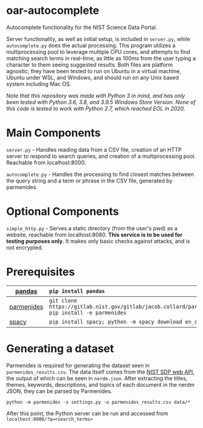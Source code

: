 # oar-autocomplete
Autocomplete functionality for the NIST Science Data Portal.

Server functionality, as well as initial setup, is included in `server.py`, while `autocomplete.py` does the actual processing. This program utilizes a multiprocessing pool to leverage multiple CPU cores, and attempts to find matching search terms in real-time, as little as 100ms from the user typing a character to them seeing suggested results. Both files are platform agnostic; they have been tested to run on Ubuntu in a virtual machine, Ubuntu under WSL, and Windows, and should run on any Unix based system including Mac OS.

*Note that this repository was made with Python 3 in mind, and has only been tested with Python 3.6, 3.8, and 3.9.5 Windows Store Version. None of this code is tested to work with Python 2.7, which reached EOL in 2020.*

# Main Components

`server.py` - Handles reading data from a CSV file, creation of an HTTP server to respond to search queries, and creation of a multiprocessing pool. Reachable from localhost:8000.

`autocomplete.py` - Handles the processing to find closest matches between the query string and a term or phrase in the CSV file, generated by parmenides.

# Optional Components

`simple_http.py` - Serves a static directory (from the user's pwd) as a website, reachable from localhost:8080. **This service is to be used for testing purposes only**. It makes only basic checks against attacks, and is not encrypted.

# Prerequisites

|[pandas](https://pypi.org/project/pandas/) | `pip install pandas`|
| --- | :--- |
|[parmenides](https://gitlab.nist.gov/gitlab/jacob.collard/parmenides) | `git clone https://gitlab.nist.gov/gitlab/jacob.collard/parmenides.git; pip install -e parmenides`
|[spacy](https://pypi.org/project/spacy/) | `pip install spacy; python -m spacy download en_core_web_sm` |

# Generating a dataset

Parmenides is required for generating the dataset seen in `parmenides_results.csv`. The data itself comes from the [NIST SDP web API](https://data.nist.gov/rmm/records), the output of which can be seen in `nerdm.json`. After extracting the titles, themes, keywords, descriptions, and topics of each document in the nerdm JSON, they can be parsed by Parmenides.

`python -m parmenides -s settings.py -o parmenides_results.csv data/*`

After this point, the Python server can be run and accessed from `localhost:8000/?q=<search_terms>`
